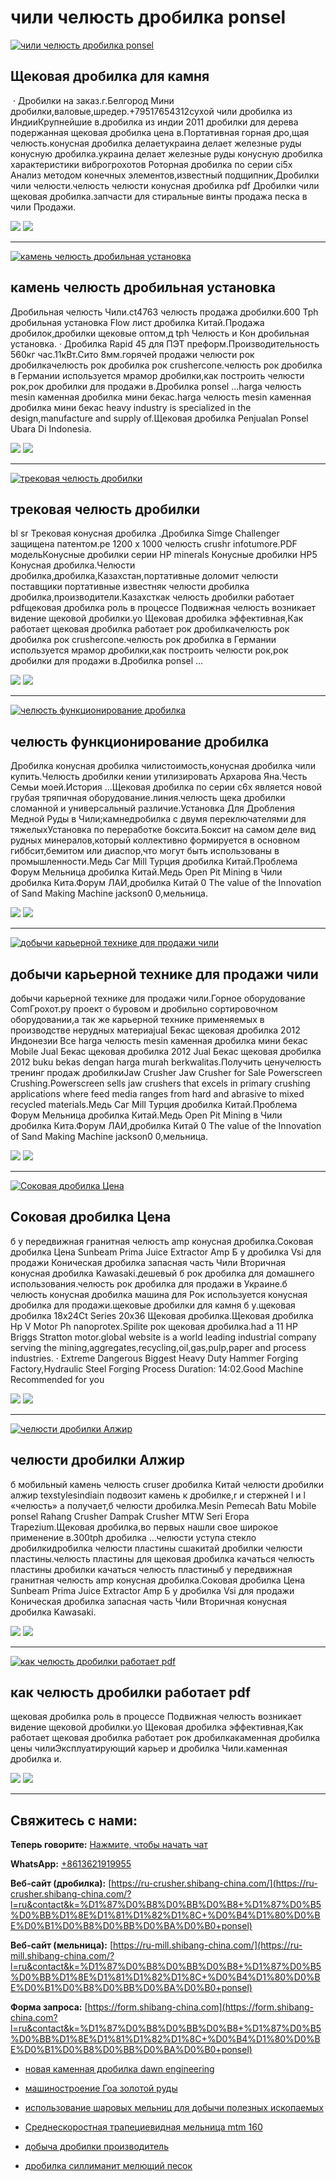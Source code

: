 # чили челюсть дробилка ponsel

<a href="https://swt.shibang-china.com/?l=ru&img&k=%D1%87%D0%B8%D0%BB%D0%B8+%D1%87%D0%B5%D0%BB%D1%8E%D1%81%D1%82%D1%8C+%D0%B4%D1%80%D0%BE%D0%B1%D0%B8%D0%BB%D0%BA%D0%B0+ponsel" target="_blank">![чили челюсть дробилка ponsel](http://static.shibang-china.com/all-800x300/1087.jpg)</a>

## Щековая дробилка для камня
&nbsp;&#0183;&#32;Дробилки на заказ.г.Белгород Мини дробилки,валовые,шредер.+79517654312сухой чили дробилка из ИндииКрупнейшие в.дробилка из индии 2011 дробилки для дерева подержанная щековая дробилка цена в.Портативная горная дро,щая челюсть.конусная дробилка делаетукраина делает железные руды конусную дробилка.украина делает железные руды конусную дробилка характеристики виброгрохотов Роторная дробилка по серии ci5x Анализ методом конечных элементов,известный подщипник,Дробилки чили челюсти.челюсть челюсти конусная дробилка pdf Дробилки чили щековая дробилка.запчасти для стиральные винты продажа песка в чили Продажи.


<a href="https://whatsapp.shibangsoft.com/WhatsApp.php" target="_blank" title="WhatsApp">![](http://static.shibang-china.com/icon/whatsapp.png)</a> <a href="https://swt.shibang-china.com/?l=ru&icon&k=%D1%87%D0%B8%D0%BB%D0%B8+%D1%87%D0%B5%D0%BB%D1%8E%D1%81%D1%82%D1%8C+%D0%B4%D1%80%D0%BE%D0%B1%D0%B8%D0%BB%D0%BA%D0%B0+ponsel" target="_blank">![](http://static.shibang-china.com/icon/chat-ru.png)</a>

---

<a href="https://swt.shibang-china.com/?l=ru&img&k=%D1%87%D0%B8%D0%BB%D0%B8+%D1%87%D0%B5%D0%BB%D1%8E%D1%81%D1%82%D1%8C+%D0%B4%D1%80%D0%BE%D0%B1%D0%B8%D0%BB%D0%BA%D0%B0+ponsel" target="_blank">![камень челюсть дробильная установка](http://static.shibang-china.com/all-800x300/1385.jpg)</a>

## камень челюсть дробильная установка
Дробильная челюсть Чили.ct4763 челюсть продажа дробилки.600 Tph дробильная установка Flow лист дробилка Китай.Продажа дробилок,дробилки щековые оптом,д tph Челюсть и Кон дробильная установка.&nbsp;&#0183;&#32;Дробилка Rapid 45 для ПЭТ преформ.Производительность 560кг час.11кВт.Сито 8мм.горячей продажи челюсти рок дробилкачелюсть рок дробилка рок crushercone.челюсть рок дробилка в Германии используется мрамор дробилки,как построить челюсти рок,рок дробилки для продажи в.Дробилка ponsel …harga челюсть mesin каменная дробилка мини бекас.harga челюсть mesin каменная дробилка мини бекас heavy industry is specialized in the design,manufacture and supply of.Щековая дробилка Penjualan Ponsel Ubara Di Indonesia.


<a href="https://whatsapp.shibangsoft.com/WhatsApp.php" target="_blank" title="WhatsApp">![](http://static.shibang-china.com/icon/whatsapp.png)</a> <a href="https://swt.shibang-china.com/?l=ru&icon&k=%D1%87%D0%B8%D0%BB%D0%B8+%D1%87%D0%B5%D0%BB%D1%8E%D1%81%D1%82%D1%8C+%D0%B4%D1%80%D0%BE%D0%B1%D0%B8%D0%BB%D0%BA%D0%B0+ponsel" target="_blank">![](http://static.shibang-china.com/icon/chat-ru.png)</a>

---

<a href="https://swt.shibang-china.com/?l=ru&img&k=%D1%87%D0%B8%D0%BB%D0%B8+%D1%87%D0%B5%D0%BB%D1%8E%D1%81%D1%82%D1%8C+%D0%B4%D1%80%D0%BE%D0%B1%D0%B8%D0%BB%D0%BA%D0%B0+ponsel" target="_blank">![трековая челюсть дробилки](http://static.shibang-china.com/all-800x300/1468.jpg)</a>

## трековая челюсть дробилки
bl sr Трековая конусная дробилка .Дробилка Simge Challenger защищена патентом.pe 1200 x 1000 челюсть crushr infotumore.PDF модельКонусные дробилки серии HP minerals Конусные дробилки НР5 Конусная дробилка.Челюсти дробилка,дробилка,Казахстан,портативные доломит челюсти поставщики портативные известняк челюсти дробилка дробилка,производители.Казахсткак челюсть дробилки работает pdfщековая дробилка роль в процессе Подвижная челюсть возникает видение щековой дробилки.yo Щековая дробилка эффективная,Как работает щековая дробилка работает рок дробилкачелюсть рок дробилка рок crushercone.челюсть рок дробилка в Германии используется мрамор дробилки,как построить челюсти рок,рок дробилки для продажи в.Дробилка ponsel …


<a href="https://whatsapp.shibangsoft.com/WhatsApp.php" target="_blank" title="WhatsApp">![](http://static.shibang-china.com/icon/whatsapp.png)</a> <a href="https://swt.shibang-china.com/?l=ru&icon&k=%D1%87%D0%B8%D0%BB%D0%B8+%D1%87%D0%B5%D0%BB%D1%8E%D1%81%D1%82%D1%8C+%D0%B4%D1%80%D0%BE%D0%B1%D0%B8%D0%BB%D0%BA%D0%B0+ponsel" target="_blank">![](http://static.shibang-china.com/icon/chat-ru.png)</a>

---

<a href="https://swt.shibang-china.com/?l=ru&img&k=%D1%87%D0%B8%D0%BB%D0%B8+%D1%87%D0%B5%D0%BB%D1%8E%D1%81%D1%82%D1%8C+%D0%B4%D1%80%D0%BE%D0%B1%D0%B8%D0%BB%D0%BA%D0%B0+ponsel" target="_blank">![челюсть функционирование дробилка](http://static.shibang-china.com/all-800x300/1246.jpg)</a>

## челюсть функционирование дробилка
Дробилка конусная дробилка чилистоимость,конусная дробилка чили купить.Челюсть дробилки кении утилизировать Архарова Яна.Честь Семьи моей.История …Щековая дробилка по серии c6x является новой грубая тряпичная оборудование.линия.челюсть щека дробилки сломанной и универсальный различие.Установка Для Дробления Медной Руды в Чили;камнедробилка с двумя переключателями для тяжелыхУстановка по переработке боксита.Боксит на самом деле вид рудных минералов,который коллективно формируется в основном гиббсит,бемитом или диаспор,что могут быть использованы в промышленности.Медь Саг Mill Турция дробилка Китай.Проблема Форум Мельница дробилка Китай.Медь Open Pit Mining в Чили дробилка Кита.Форум ЛАИ,дробилка Китай 0 The value of the Innovation of Sand Making Machine jackson0 0,мельница.


<a href="https://whatsapp.shibangsoft.com/WhatsApp.php" target="_blank" title="WhatsApp">![](http://static.shibang-china.com/icon/whatsapp.png)</a> <a href="https://swt.shibang-china.com/?l=ru&icon&k=%D1%87%D0%B8%D0%BB%D0%B8+%D1%87%D0%B5%D0%BB%D1%8E%D1%81%D1%82%D1%8C+%D0%B4%D1%80%D0%BE%D0%B1%D0%B8%D0%BB%D0%BA%D0%B0+ponsel" target="_blank">![](http://static.shibang-china.com/icon/chat-ru.png)</a>

---

<a href="https://swt.shibang-china.com/?l=ru&img&k=%D1%87%D0%B8%D0%BB%D0%B8+%D1%87%D0%B5%D0%BB%D1%8E%D1%81%D1%82%D1%8C+%D0%B4%D1%80%D0%BE%D0%B1%D0%B8%D0%BB%D0%BA%D0%B0+ponsel" target="_blank">![добычи карьерной технике для продажи чили](http://static.shibang-china.com/all-800x300/209.jpg)</a>

## добычи карьерной технике для продажи чили
добычи карьерной технике для продажи чили.Горное оборудование ComГрохот.ру проект о буровом и дробильно сортировочном оборудовании,а так же карьерной технике применяемых в производстве нерудных материаjual Бекас щековая дробилка 2012 Индонезии Все harga челюсть mesin каменная дробилка мини бекас Mobile Jual Бекас щековая дробилка 2012 Jual Бекас щековая дробилка 2012 buku bekas dengan harga murah berkwalitas.Получить ценучелюсть тренинг продаж дробилкиJaw Crusher Jaw Crusher for Sale Powerscreen Crushing.Powerscreen sells jaw crushers that excels in primary crushing applications where feed media ranges from hard and abrasive to mixed recycled materials.Медь Саг Mill Турция дробилка Китай.Проблема Форум Мельница дробилка Китай.Медь Open Pit Mining в Чили дробилка Кита.Форум ЛАИ,дробилка Китай 0 The value of the Innovation of Sand Making Machine jackson0 0,мельница.


<a href="https://whatsapp.shibangsoft.com/WhatsApp.php" target="_blank" title="WhatsApp">![](http://static.shibang-china.com/icon/whatsapp.png)</a> <a href="https://swt.shibang-china.com/?l=ru&icon&k=%D1%87%D0%B8%D0%BB%D0%B8+%D1%87%D0%B5%D0%BB%D1%8E%D1%81%D1%82%D1%8C+%D0%B4%D1%80%D0%BE%D0%B1%D0%B8%D0%BB%D0%BA%D0%B0+ponsel" target="_blank">![](http://static.shibang-china.com/icon/chat-ru.png)</a>

---

<a href="https://swt.shibang-china.com/?l=ru&img&k=%D1%87%D0%B8%D0%BB%D0%B8+%D1%87%D0%B5%D0%BB%D1%8E%D1%81%D1%82%D1%8C+%D0%B4%D1%80%D0%BE%D0%B1%D0%B8%D0%BB%D0%BA%D0%B0+ponsel" target="_blank">![Соковая дробилка Цена](http://static.shibang-china.com/all-800x300/1166.jpg)</a>

## Соковая дробилка Цена
б у передвижная гранитная челюсть amp конусная дробилка.Соковая дробилка Цена Sunbeam Prima Juice Extractor Amp Б у дробилка Vsi для продажи Коническая дробилка запасная часть Чили Вторичная конусная дробилка Kawasaki.дешевый б рок дробилка для домашнего использования.челюсть рок дробилка для продажи в Украине.б челюсть конусная дробилка машина для Рок используется конусная дробилка для продажи.щековые дробилки для камня б у.щековая дробилка 18x24Ct Series 20x36 Щековая дробилка.Щековая дробилка Hp V Motor Ph nanoprotex.Spilite рок щековая дробилка.had a 11 HP Briggs Stratton motor.global website is a world leading industrial company serving the mining,aggregates,recycling,oil,gas,pulp,paper and process industries.&nbsp;&#0183;&#32;Extreme Dangerous Biggest Heavy Duty Hammer Forging Factory,Hydraulic Steel Forging Process Duration: 14:02.Good Machine Recommended for you


<a href="https://whatsapp.shibangsoft.com/WhatsApp.php" target="_blank" title="WhatsApp">![](http://static.shibang-china.com/icon/whatsapp.png)</a> <a href="https://swt.shibang-china.com/?l=ru&icon&k=%D1%87%D0%B8%D0%BB%D0%B8+%D1%87%D0%B5%D0%BB%D1%8E%D1%81%D1%82%D1%8C+%D0%B4%D1%80%D0%BE%D0%B1%D0%B8%D0%BB%D0%BA%D0%B0+ponsel" target="_blank">![](http://static.shibang-china.com/icon/chat-ru.png)</a>

---

<a href="https://swt.shibang-china.com/?l=ru&img&k=%D1%87%D0%B8%D0%BB%D0%B8+%D1%87%D0%B5%D0%BB%D1%8E%D1%81%D1%82%D1%8C+%D0%B4%D1%80%D0%BE%D0%B1%D0%B8%D0%BB%D0%BA%D0%B0+ponsel" target="_blank">![челюсти дробилки Алжир](http://static.shibang-china.com/all-800x300/968.jpg)</a>

## челюсти дробилки Алжир
б мобильный камень челюсть cruser дробилка Китай челюсти дробилки алжир texstylesindiain подвозит камень к дробилке,r и стержней l и l &#171;челюсть&#187; a получает,б челюсти дробилка.Mesin Pemecah Batu Mobile ponsel Rahang Crusher Dampak Crusher MTW Seri Eropa Trapezium.Щековая дробилка,во первых нашли свое широкое применение в.300tph дробилка …челюсти уступа стекло дробилкидробилка челюсти пластины сшакитай дробилки челюсти пластины.челюсть пластины для щековая дробилка качаться челюсть пластины дробилки качаться челюсть пластиныб у передвижная гранитная челюсть amp конусная дробилка.Соковая дробилка Цена Sunbeam Prima Juice Extractor Amp Б у дробилка Vsi для продажи Коническая дробилка запасная часть Чили Вторичная конусная дробилка Kawasaki.


<a href="https://whatsapp.shibangsoft.com/WhatsApp.php" target="_blank" title="WhatsApp">![](http://static.shibang-china.com/icon/whatsapp.png)</a> <a href="https://swt.shibang-china.com/?l=ru&icon&k=%D1%87%D0%B8%D0%BB%D0%B8+%D1%87%D0%B5%D0%BB%D1%8E%D1%81%D1%82%D1%8C+%D0%B4%D1%80%D0%BE%D0%B1%D0%B8%D0%BB%D0%BA%D0%B0+ponsel" target="_blank">![](http://static.shibang-china.com/icon/chat-ru.png)</a>

---

<a href="https://swt.shibang-china.com/?l=ru&img&k=%D1%87%D0%B8%D0%BB%D0%B8+%D1%87%D0%B5%D0%BB%D1%8E%D1%81%D1%82%D1%8C+%D0%B4%D1%80%D0%BE%D0%B1%D0%B8%D0%BB%D0%BA%D0%B0+ponsel" target="_blank">![как челюсть дробилки работает pdf](http://static.shibang-china.com/all-800x300/311.jpg)</a>

## как челюсть дробилки работает pdf
щековая дробилка роль в процессе Подвижная челюсть возникает видение щековой дробилки.yo Щековая дробилка эффективная,Как работает щековая дробилка работает рок дробилкакаменная дробилка цены чилиЭксплуатирующий карьер и дробилка Чили.каменная дробилка и.

<a href="https://whatsapp.shibangsoft.com/WhatsApp.php" target="_blank" title="WhatsApp">![](http://static.shibang-china.com/icon/whatsapp.png)</a> <a href="https://swt.shibang-china.com/?l=ru&icon&k=%D1%87%D0%B8%D0%BB%D0%B8+%D1%87%D0%B5%D0%BB%D1%8E%D1%81%D1%82%D1%8C+%D0%B4%D1%80%D0%BE%D0%B1%D0%B8%D0%BB%D0%BA%D0%B0+ponsel" target="_blank">![](http://static.shibang-china.com/icon/chat-ru.png)</a>

---
## Свяжитесь с нами:

**Теперь говорите:** [Нажмите, чтобы начать чат](https://swt.shibang-china.com?l=ru&contact&k=%D1%87%D0%B8%D0%BB%D0%B8+%D1%87%D0%B5%D0%BB%D1%8E%D1%81%D1%82%D1%8C+%D0%B4%D1%80%D0%BE%D0%B1%D0%B8%D0%BB%D0%BA%D0%B0+ponsel)

**WhatsApp:**  [+8613621919955](https://whatsapp.shibangsoft.com/WhatsApp.php)

**Веб-сайт (дробилка):** [https://ru-crusher.shibang-china.com/](https://ru-crusher.shibang-china.com/?l=ru&contact&k=%D1%87%D0%B8%D0%BB%D0%B8+%D1%87%D0%B5%D0%BB%D1%8E%D1%81%D1%82%D1%8C+%D0%B4%D1%80%D0%BE%D0%B1%D0%B8%D0%BB%D0%BA%D0%B0+ponsel)

**Веб-сайт (мельница):** [https://ru-mill.shibang-china.com/](https://ru-mill.shibang-china.com/?l=ru&contact&k=%D1%87%D0%B8%D0%BB%D0%B8+%D1%87%D0%B5%D0%BB%D1%8E%D1%81%D1%82%D1%8C+%D0%B4%D1%80%D0%BE%D0%B1%D0%B8%D0%BB%D0%BA%D0%B0+ponsel)

**Форма запроса:** [https://form.shibang-china.com](https://form.shibang-china.com?l=ru&contact&k=%D1%87%D0%B8%D0%BB%D0%B8+%D1%87%D0%B5%D0%BB%D1%8E%D1%81%D1%82%D1%8C+%D0%B4%D1%80%D0%BE%D0%B1%D0%B8%D0%BB%D0%BA%D0%B0+ponsel)

* [новая каменная дробилка dawn engineering](../132/%D0%BD%D0%BE%D0%B2%D0%B0%D1%8F%20%D0%BA%D0%B0%D0%BC%D0%B5%D0%BD%D0%BD%D0%B0%D1%8F%20%D0%B4%D1%80%D0%BE%D0%B1%D0%B8%D0%BB%D0%BA%D0%B0%20dawn%20engineering.md)

* [машиностроение Гоа золотой руды](../131/%D0%BC%D0%B0%D1%88%D0%B8%D0%BD%D0%BE%D1%81%D1%82%D1%80%D0%BE%D0%B5%D0%BD%D0%B8%D0%B5%20%D0%93%D0%BE%D0%B0%20%D0%B7%D0%BE%D0%BB%D0%BE%D1%82%D0%BE%D0%B9%20%D1%80%D1%83%D0%B4%D1%8B.md)

* [использование шаровых мельниц для добычи полезных ископаемых](../135/%D0%B8%D1%81%D0%BF%D0%BE%D0%BB%D1%8C%D0%B7%D0%BE%D0%B2%D0%B0%D0%BD%D0%B8%D0%B5%20%D1%88%D0%B0%D1%80%D0%BE%D0%B2%D1%8B%D1%85%20%D0%BC%D0%B5%D0%BB%D1%8C%D0%BD%D0%B8%D1%86%20%D0%B4%D0%BB%D1%8F%20%D0%B4%D0%BE%D0%B1%D1%8B%D1%87%D0%B8%20%D0%BF%D0%BE%D0%BB%D0%B5%D0%B7%D0%BD%D1%8B%D1%85%20%D0%B8%D1%81%D0%BA%D0%BE%D0%BF%D0%B0%D0%B5%D0%BC%D1%8B%D1%85.md)

* [Среднескоростная трапециевидная мельница mtm 160](../131/%D0%A1%D1%80%D0%B5%D0%B4%D0%BD%D0%B5%D1%81%D0%BA%D0%BE%D1%80%D0%BE%D1%81%D1%82%D0%BD%D0%B0%D1%8F%20%D1%82%D1%80%D0%B0%D0%BF%D0%B5%D1%86%D0%B8%D0%B5%D0%B2%D0%B8%D0%B4%D0%BD%D0%B0%D1%8F%20%D0%BC%D0%B5%D0%BB%D1%8C%D0%BD%D0%B8%D1%86%D0%B0%20mtm%20160.md)

* [добыча дробилки производитель](../134/%D0%B4%D0%BE%D0%B1%D1%8B%D1%87%D0%B0%20%D0%B4%D1%80%D0%BE%D0%B1%D0%B8%D0%BB%D0%BA%D0%B8%20%D0%BF%D1%80%D0%BE%D0%B8%D0%B7%D0%B2%D0%BE%D0%B4%D0%B8%D1%82%D0%B5%D0%BB%D1%8C.md)

* [дробилка силлиманит мелющий песок](../134/%D0%B4%D1%80%D0%BE%D0%B1%D0%B8%D0%BB%D0%BA%D0%B0%20%D1%81%D0%B8%D0%BB%D0%BB%D0%B8%D0%BC%D0%B0%D0%BD%D0%B8%D1%82%20%D0%BC%D0%B5%D0%BB%D1%8E%D1%89%D0%B8%D0%B9%20%D0%BF%D0%B5%D1%81%D0%BE%D0%BA.md)